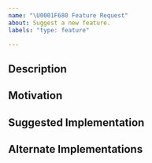 ```yaml
---
name: "\U0001F680 Feature Request"
about: Suggest a new feature.
labels: "type: feature"

---
```

<!-- Please do your best to fill out all of the sections below! -->
<!--  Use this issue type for well-defined suggestions. -->
<!--  Otherwise, use the discussion type instead. -->

## Description
<!-- What is the behavior that you would like to see introduced? -->

## Motivation
<!-- Why do you believe this behavior would be beneficial? -->

## Suggested Implementation
<!-- How do you imagine this might work? -->

## Alternate Implementations
<!-- How else do you imagine this might work? -->
